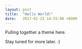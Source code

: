 ```yaml
---
layout: post
title:  "Hello World!"
date:   2017-01-22 14:55:00 +0000
---
```

Pulling together a theme here.

Stay tuned for more later. :)
